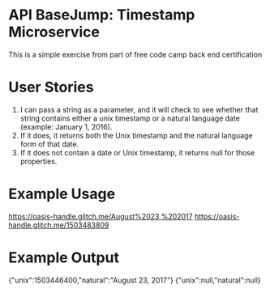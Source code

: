 # API BaseJump: Timestamp Microservice

This is a simple exercise from part of free code camp back end certification

# User Stories

1. I can pass a string as a parameter, and it will check to see whether that string contains either a unix timestamp or a natural language   date (example: January 1, 2016).
2. If it does, it returns both the Unix timestamp and the natural language form of that date.
3. If it does not contain a date or Unix timestamp, it returns null for those properties.

# Example Usage

  https://oasis-handle.glitch.me/August%2023,%202017
  https://oasis-handle.glitch.me/1503483809

# Example Output

{"unix":1503446400,"natural":"August 23, 2017"}
{"unix":null,"natural":null}
